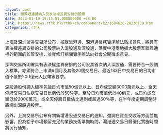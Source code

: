 ```yaml
---
layout: post
title: 滬深港通擬納入具表決權差異安排的股票
date: 2023-01-19 19:15:51.000000000 +08:00
link: https://news.rthk.hk/rthk/ch/component/k2/1684626-20230119.htm
categories: rthk
---
```


上海及深圳證券交易所公布，擬就滬港通、深港通業務實施辦法徵求意見，將具有表決權差異安排的公司股票納入滬股通及深股通，落實中港兩地擴大股票互聯互通標的範圍的監管安排，並就修訂相關實施辦法向社會公開徵求意見。

深圳交易所明確具有表決權差異安排的公司股票首次納入深股通，需要符合一般調入標準，亦須符合上市滿6個月及其後20個交易日、最近183日中交易日的日均市值不低於200億元人民幣等要求。

深股通股份調入標準包括日均市值50億元以上、日均成交額3000萬元以上、全天停牌交易日佔總交易日比例低於50%等。至於日均市值低於40億元，或日均成交額低於2000萬元，或全天停牌日數佔比達到或超過50%等，在半年度定期調整時將調出深股通股票。

另外，上海交易所公布有關新增港股通交易日的通知，強調在資金交收等方面並無影響。但為給予市場預留充足的業務技術準備時間，滬港通交易日曆優化實施時間將另行通知。
